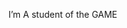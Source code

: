  I’m
A student of the GAME
<!---
mRicks322/mRicks322 is a ✨ special ✨ repository because its `README.md` (this file) appears on your GitHub profile.
You can click the Preview link to take a look at your changes.
--->
